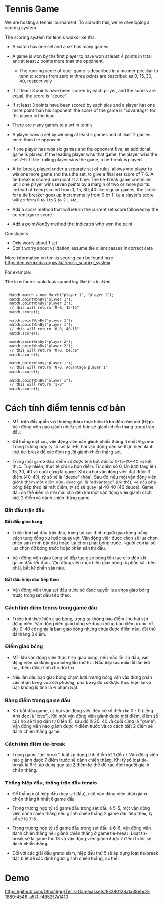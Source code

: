 
# Tennis Game

We are hosting a tennis tournament. To aid with this, we're developing a scoring system.

The scoring system for tennis works like this.

* A match has one set and a set has many games

* A game is won by the first player to have won at least 4 points in total and at least 2 points more than the opponent.

  * The running score of each game is described in a manner peculiar to tennis: scores from zero to three points are described as 0, 15, 30, 40, respectively

 * If at least 3 points have been scored by each player, and the scores are equal, the score is "deuce".

 * If at least 3 points have been scored by each side and a player has one more point than his opponent, the score of the game is "advantage" for the player in the lead.

* There are many games to a set in tennis

 * A player wins a set by winning at least 6 games and at least 2 games more than the opponent.

 * If one player has won six games and the opponent five, an additional game is played. If the leading player wins that game, the player wins the set 7–5. If the trailing player wins the game, a tie-break is played.

 * A tie-break, played under a separate set of rules, allows one player to win one more game and thus the set, to give a final set score of 7–6. A tie-break is scored one point at a time. The tie-break game continues until one player wins seven points by a margin of two or more points. Instead of being scored from 0, 15, 30, 40 like regular games, the score for a tie breaker goes up incrementally from 0 by 1. i.e a player's score will go  from 0 to 1 to 2 to 3 …etc.

* Add a score method that will return the current set score followed by the current game score

* Add a pointWonBy method that indicates who won the point

Constraints

* Only worry about 1 set
* Don't worry about validation, assume the client passes in correct data

More information on tennis scoring can be found here https://en.wikipedia.org/wiki/Tennis_scoring_system

For example:


The interface should look something like this in .Net:

```

  Match match = new Match("player 1", "player 2");
  match.pointWonBy("player 1");
  match.pointWonBy("player 2");
  // this will return "0-0, 15-15"
  match.score();

  match.pointWonBy("player 1");
  match.pointWonBy("player 1");
  // this will return "0-0, 40-15"
  match.score();

  match.pointWonBy("player 2");
  match.pointWonBy("player 2");
  // this will return "0-0, Deuce"
  match.score();

  match.pointWonBy("player 1");
  // this will return "0-0, Advantage player 1"
  match.score();

  match.pointWonBy("player 1");
  // this will return "1-0"
  match.score();

```
# Cách tính điểm tennis cơ bản
- Mỗi trận đấu quần vợt thường được thực hiện từ ba đến năm set (hiệp). Vận động viên nào giành nhiều set hơn sẽ giành chiến thắng trong trận đấu.

- Để thắng một set, vận động viên cần giành chiến thắng ít nhất 6 game. Trong trường hợp tỷ số set là 6-6, hai vận động viên sẽ thực hiện đánh loạt tie-break để xác định người giành chiến thắng set.

- Trong mỗi game đấu, điểm số được tính bắt đầu từ 0-15-30-40 và kết thúc. Tuy nhiên, thực tế chỉ có bốn điểm. Từ điểm số 0, lần lượt tăng lên 15, 30, 40 và cuối cùng là game. Khi cả hai vận động viên đạt được 3 điểm (40-40), tỷ số sẽ là "deuce" (hòa). Sau đó, nếu một vận động viên giành thêm một điểm nữa, được gọi là "advantage" (ưu thế), và nếu pha bóng tiếp theo lại mất điểm, tỷ số sẽ quay lại 40-40 (40 deuce). Game đấu có thể diễn ra mãi mãi cho đến khi một vận động viên giành cách biệt 2 điểm và dành chiến thắng game.

### Bắt đầu trận đấu
#### Bắt đầu giao bóng
- Trước khi bắt đầu trận đấu, trọng tài xác định người giao bóng bằng cách tung đồng xu hoặc quay vợt. Vận động viên được chọn sẽ lựa chọn phần sân mình bắt đầu hoặc lựa chọn phát bóng trước. Người còn lại sẽ lựa chọn đỡ bóng trước hoặc phần sân thi đấu.

- Vận động viên giao bóng sẽ tiếp tục giao bóng liên tục cho đến khi game đấu kết thúc. Vận động viên thực hiện giao bóng từ phần sân bên phải, bất kể phần sân nào.

#### Bắt đầu hiệp đấu tiếp theo
- Vận động viên thua set đấu trước sẽ được quyền lựa chọn giao bóng trước trong set đấu tiếp theo.

### Cách tính điểm tennis trong game đấu
- Trước khi thực hiện giao bóng, trọng tài thông báo điểm cho hai vận động viên. Vận động viên giao bóng sẽ được thông báo điểm trước. Ví dụ, 0-40 có nghĩa là bạn giao bóng nhưng chưa được điểm nào, đối thủ đã thắng 3 điểm.

### Điểm giao bóng
- Mỗi khi vận động viên thực hiện giao bóng, nếu mắc lỗi lần đầu, vận động viên sẽ được giao bóng lần thứ hai. Nếu tiếp tục mắc lỗi lần thứ hai, điểm được tính cho đối thủ.

- Nếu lần đầu bạn giao bóng chạm lưới nhưng bóng vẫn vào đúng phần sân nhận bóng của đối phương, pha bóng đó sẽ được thực hiện lại và bạn không bị tính là vi phạm luật.

### Bảng điểm trong game đấu
- Khi bắt đầu game, cả hai vận động viên đều có số điểm là: 0 - 0 (tiếng Anh đọc là "love"). Khi một vận động viên giành được một điểm, điểm số của họ sẽ tăng dần từ 0 lên 15, sau đó là 30, 40 và cuối cùng là "game". Vận động viên nào giành được 4 điểm trước và có cách biệt 2 điểm sẽ dành chiến thắng game.

### Cách tính điểm tie-break
- Trong game "tie-break", luật áp dụng tính điểm từ 1 đến 7. Vận động viên nào giành được 7 điểm trước sẽ dành chiến thắng. Khi tỷ số loạt tie-break là 6-6, áp dụng quy tắc 2 điểm lợi thế để xác định người giành chiến thắng.

### Thắng hiệp đấu, thắng trận đấu tennis
- Để thắng một hiệp đấu (hay set đấu), một vận động viên phải giành chiến thắng ít nhất 6 game đấu.

- Trong trường hợp tỷ số game đấu trong set đấu là 5-5, một vận động viên dành chiến thắng nếu giành chiến thắng 2 game đấu tiếp theo, tỷ số sẽ là 7-5.

- Trong trường hợp tỷ số game đấu trong set đấu là 6-6, vận động viên dành chiến thắng nếu giành chiến thắng ở game tie-break. Loạt tie-break sẽ là game thứ 13 và vận động viên giành được 7 điểm trước sẽ dành chiến thắng.

- Đối với các giải đấu grand slam, hiệp đấu thứ 5 sẽ áp dụng loạt tie-break đặc biệt để xác định người giành chiến thắng, cụ thể:


# Demo



https://github.com/Dthai16gg/Tenis-Game/assets/88380128/da38ebd3-1889-4546-a571-f485267a1410

